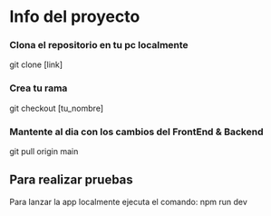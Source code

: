 # Info del proyecto

### Clona el repositorio en tu pc localmente
git clone [link]

### Crea tu rama
git checkout [tu_nombre]

### Mantente al dia con los cambios del FrontEnd & Backend
git pull origin main

## Para realizar pruebas
Para lanzar la app localmente ejecuta el comando:
npm run dev